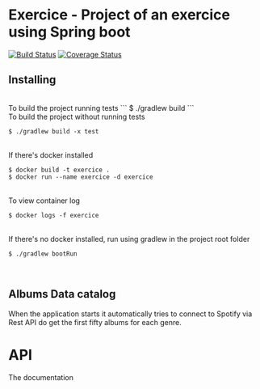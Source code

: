 # Exercice - Project of an exercice using Spring boot 
[![Build Status](https://travis-ci.com/tiagofvalerio/spotify-exercice.svg?branch=master)](https://travis-ci.com/tiagofvalerio/spotify-exercice) [![Coverage Status](https://coveralls.io/repos/github/tiagofvalerio/spotify-exercice/badge.svg?branch=master)](https://coveralls.io/github/tiagofvalerio/spotify-exercice?branch=master)

## Installing

<br />
To build the project running tests
```
$ ./gradlew build
```

<br />
To build the project without running tests

```
$ ./gradlew build -x test
```

<br />
If there's docker installed

```
$ docker build -t exercice .
$ docker run --name exercice -d exercice
```

<br />
To view container log

```
$ docker logs -f exercice
```

<br />
If there's no docker installed, run using gradlew in the project root folder

```
$ ./gradlew bootRun
```

<br />

## Albums Data catalog
When the application starts it automatically tries to connect to Spotify via Rest API do get the first fifty albums for each genre.


# API
The documentation
